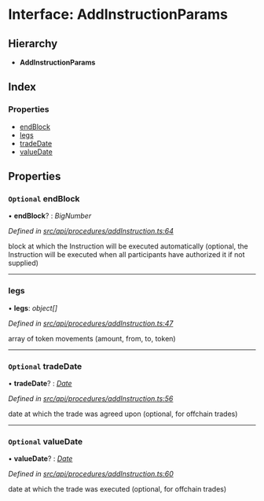 # Interface: AddInstructionParams

## Hierarchy

* **AddInstructionParams**

## Index

### Properties

* [endBlock](addinstructionparams.md#optional-endblock)
* [legs](addinstructionparams.md#legs)
* [tradeDate](addinstructionparams.md#optional-tradedate)
* [valueDate](addinstructionparams.md#optional-valuedate)

## Properties

### `Optional` endBlock

• **endBlock**? : *BigNumber*

*Defined in [src/api/procedures/addInstruction.ts:64](https://github.com/PolymathNetwork/polymesh-sdk/blob/bf2b7a12/src/api/procedures/addInstruction.ts#L64)*

block at which the Instruction will be executed automatically (optional, the Instruction will be executed when all participants have authorized it if not supplied)

___

###  legs

• **legs**: *object[]*

*Defined in [src/api/procedures/addInstruction.ts:47](https://github.com/PolymathNetwork/polymesh-sdk/blob/bf2b7a12/src/api/procedures/addInstruction.ts#L47)*

array of token movements (amount, from, to, token)

___

### `Optional` tradeDate

• **tradeDate**? : *[Date](../enums/transactionargumenttype.md#date)*

*Defined in [src/api/procedures/addInstruction.ts:56](https://github.com/PolymathNetwork/polymesh-sdk/blob/bf2b7a12/src/api/procedures/addInstruction.ts#L56)*

date at which the trade was agreed upon (optional, for offchain trades)

___

### `Optional` valueDate

• **valueDate**? : *[Date](../enums/transactionargumenttype.md#date)*

*Defined in [src/api/procedures/addInstruction.ts:60](https://github.com/PolymathNetwork/polymesh-sdk/blob/bf2b7a12/src/api/procedures/addInstruction.ts#L60)*

date at which the trade was executed (optional, for offchain trades)

